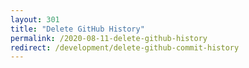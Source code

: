 ```yaml
---
layout: 301
title: "Delete GitHub History"
permalink: /2020-08-11-delete-github-history
redirect: /development/delete-github-commit-history
---
```

